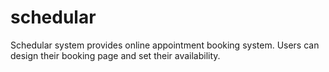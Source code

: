 # schedular
Schedular system provides online appointment booking system. Users can design their booking page and set their availability.
